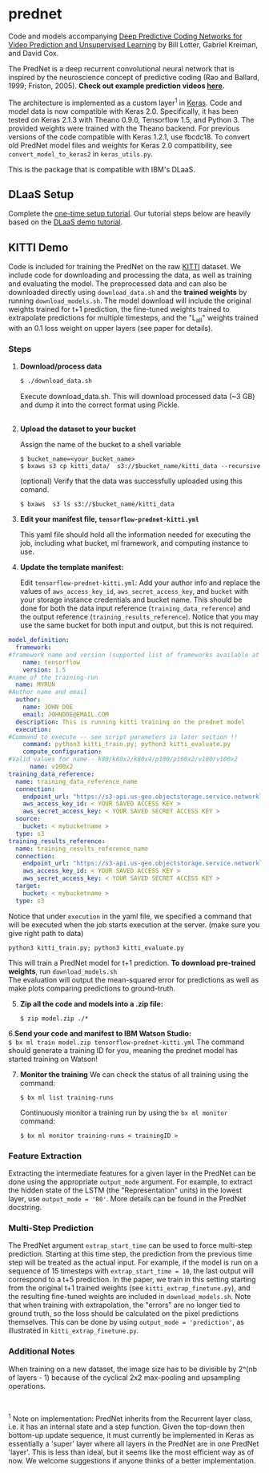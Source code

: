 # prednet

Code and models accompanying [Deep Predictive Coding Networks for Video Prediction and Unsupervised Learning](https://arxiv.org/abs/1605.08104) by Bill Lotter, Gabriel Kreiman, and David Cox.

The PredNet is a deep recurrent convolutional neural network that is inspired by the neuroscience concept of predictive coding (Rao and Ballard, 1999; Friston, 2005).
**Check out example prediction videos [here](https://coxlab.github.io/prednet/).**

The architecture is implemented as a custom layer<sup>1</sup> in [Keras](http://keras.io/).
Code and model data is now compatible with Keras 2.0.
Specifically, it has been tested on Keras 2.1.3 with Theano 0.9.0, Tensorflow 1.5, and Python 3.
The provided weights were trained with the Theano backend.
For previous versions of the code compatible with Keras 1.2.1, use fbcdc18.
To convert old PredNet model files and weights for Keras 2.0 compatibility, see ```convert_model_to_keras2``` in `keras_utils.py`.
<br>

This is the package that is compatible with IBM's DLaaS.

## DLaaS Setup
Complete the [one-time setup tutorial](https://github.com/mypublicorg/DLaaS-Getting-StartedTutorial/blob/master/onetimesetup.md). Our tutorial steps below are heavily based on the [DLaaS demo tutorial](https://github.com/mypublicorg/DLaaS-Getting-StartedTutorial/blob/master/demo.md).

## KITTI Demo

Code is included for training the PredNet on the raw [KITTI](http://www.cvlibs.net/datasets/kitti/) dataset.
We include code for downloading and processing the data, as well as training and evaluating the model.
The preprocessed data and can also be downloaded directly using `download_data.sh` and the **trained weights** by running `download_models.sh`.
The model download will include the original weights trained for t+1 prediction, the fine-tuned weights trained to extrapolate predictions for multiple timesteps,  and the "L<sub>all</sub>" weights trained with an 0.1 loss weight on upper layers (see paper for details).

### Steps
1. **Download/process data**
	```bash
	$ ./download_data.sh
	```
	Execute download_data.sh. This will download processed data (~3 GB) and dump it into the correct format using Pickle.
	<br>
	<br>
	
2. **Upload the dataset to your bucket**

	Assign the name of the bucket to a shell variable
	```
	$ bucket_name=<your_bucket_name>
	$ bxaws s3 cp kitti_data/  s3://$bucket_name/kitti_data --recursive
	```
	(optional) Verify that the data was successfully uploaded using this comand.

	```
	$ bxaws  s3 ls s3://$bucket_name/kitti_data
	```
3. **Edit your manifest file, `tensorflow-prednet-kitti.yml`**

	This yaml file should hold all the information needed for executing the job, including what bucket, ml framework, and computing instance to use.

4. **Update the template manifest:**

	Edit `tensorflow-prednet-kitti.yml`:
	Add your author info and replace the values of `aws_access_key_id`, `aws_secret_access_key`, and `bucket` 
	with your storage instance credentials and bucket name.
	This should be done for both the data input reference (`training_data_reference`) 
	and the output reference (`training_results_reference`). 
	Notice that you may use the same bucket for both input and output, but this is not required.

```yaml
model_definition:
  framework:
#framework name and version (supported list of frameworks available at 'bx ml list frameworks')
    name: tensorflow
    version: 1.5
#name of the training-run
  name: MYRUN
#Author name and email
  author:
    name: JOHN DOE
    email: JOHNDOE@EMAIL.COM
  description: This is running kitti training on the prednet model
  execution:
#Command to execute -- see script parameters in later section !!
    command: python3 kitti_train.py; python3 kitti_evaluate.py
    compute_configuration:
#Valid values for name - k80/k80x2/k80x4/p100/p100x2/v100/v100x2
      name: v100x2
training_data_reference:
  name: training_data_reference_name
  connection:
    endpoint_url: "https://s3-api.us-geo.objectstorage.service.networklayer.com"
    aws_access_key_id: < YOUR SAVED ACCESS KEY >
    aws_secret_access_key: < YOUR SAVED SECRET ACCESS KEY >
  source:
    bucket: < mybucketname >
  type: s3
training_results_reference:
  name: training_results_reference_name
  connection:
    endpoint_url: "https://s3-api.us-geo.objectstorage.service.networklayer.com"
    aws_access_key_id: < YOUR SAVED ACCESS KEY >
    aws_secret_access_key: < YOUR SAVED SECRET ACCESS KEY >
  target:
    bucket: < mybucketname >
  type: s3
```

Notice that under `execution` in the yaml file, we specified a command that will be executed 
when the job starts execution at the server. (make sure you give right path to data)

```
python3 kitti_train.py; python3 kitti_evaluate.py
```

This will train a PredNet model for t+1 prediction.
	**To download pre-trained weights**, run `download_models.sh`
	<br>
The evaluation will output the mean-squared error for predictions as well as make plots comparing predictions to ground-truth.

5. **Zip all the code and models into a .zip file:**
	```
	$ zip model.zip ./*
	```
6.**Send your code and manifest to IBM Watson Studio:** <br>
	```
	$ bx ml train model.zip tensorflow-prednet-kitti.yml
	```
	The command should generate a training ID for you, meaning the prednet model has started training on Watson!

7. **Monitor the training**
	We can check the status of all training using the command:
	```
	$ bx ml list training-runs
	```
	Continuously monitor a training run by using the `bx ml monitor` command:
	```
	$ bx ml monitor training-runs < trainingID >
	```
### Feature Extraction
Extracting the intermediate features for a given layer in the PredNet can be done using the appropriate ```output_mode``` argument. For example, to extract the hidden state of the LSTM (the "Representation" units) in the lowest layer, use ```output_mode = 'R0'```. More details can be found in the PredNet docstring.

### Multi-Step Prediction
The PredNet argument ```extrap_start_time``` can be used to force multi-step prediction. Starting at this time step, the prediction from the previous time step will be treated as the actual input. For example, if the model is run on a sequence of 15 timesteps with ```extrap_start_time = 10```, the last output will correspond to a t+5 prediction. In the paper, we train in this setting starting from the original t+1 trained weights (see `kitti_extrap_finetune.py`), and the resulting fine-tuned weights are included in `download_models.sh`. Note that when training with extrapolation, the "errors" are no longer tied to ground truth, so the loss should be calculated on the pixel predictions themselves. This can be done by using ```output_mode = 'prediction'```, as illustrated in `kitti_extrap_finetune.py`.

### Additional Notes
When training on a new dataset, the image size has to be divisible by 2^(nb of layers - 1) because of the cyclical 2x2 max-pooling and upsampling operations.

<br>

<sup>1</sup> Note on implementation:  PredNet inherits from the Recurrent layer class, i.e. it has an internal state and a step function. Given the top-down then bottom-up update sequence, it must currently be implemented in Keras as essentially a 'super' layer where all layers in the PredNet are in one PredNet 'layer'. This is less than ideal, but it seems like the most efficient way as of now. We welcome suggestions if anyone thinks of a better implementation.  
